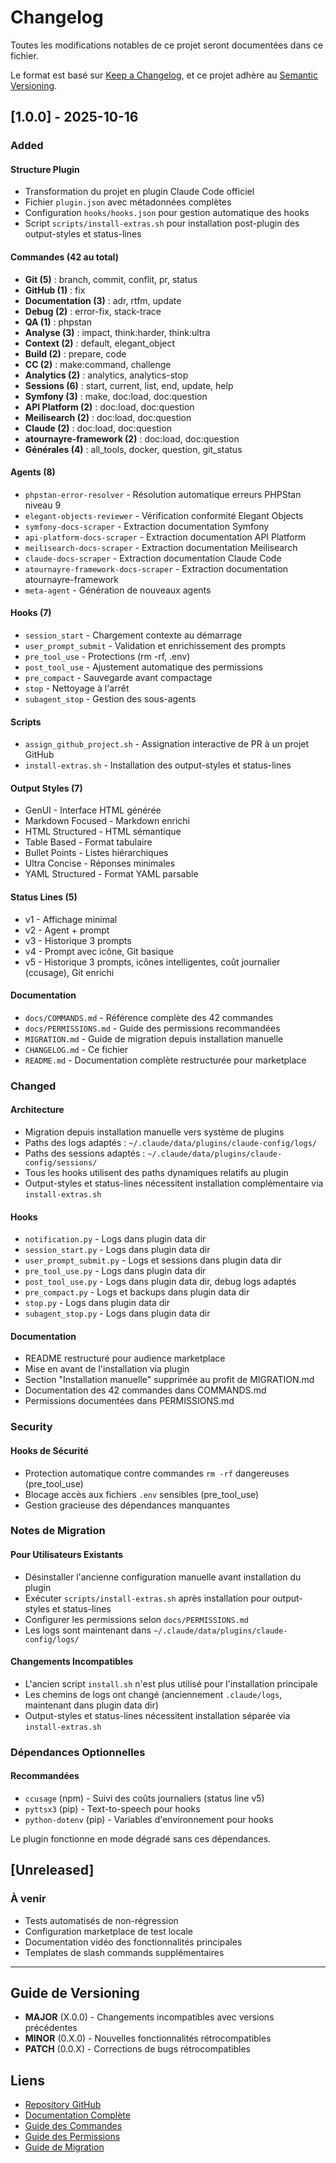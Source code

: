 # Changelog

Toutes les modifications notables de ce projet seront documentées dans ce fichier.

Le format est basé sur [Keep a Changelog](https://keepachangelog.com/fr/1.0.0/),
et ce projet adhère au [Semantic Versioning](https://semver.org/lang/fr/).

## [1.0.0] - 2025-10-16

### Added

#### Structure Plugin
- Transformation du projet en plugin Claude Code officiel
- Fichier `plugin.json` avec métadonnées complètes
- Configuration `hooks/hooks.json` pour gestion automatique des hooks
- Script `scripts/install-extras.sh` pour installation post-plugin des output-styles et status-lines

#### Commandes (42 au total)
- **Git (5)** : branch, commit, conflit, pr, status
- **GitHub (1)** : fix
- **Documentation (3)** : adr, rtfm, update
- **Debug (2)** : error-fix, stack-trace
- **QA (1)** : phpstan
- **Analyse (3)** : impact, think:harder, think:ultra
- **Context (2)** : default, elegant_object
- **Build (2)** : prepare, code
- **CC (2)** : make:command, challenge
- **Analytics (2)** : analytics, analytics-stop
- **Sessions (6)** : start, current, list, end, update, help
- **Symfony (3)** : make, doc:load, doc:question
- **API Platform (2)** : doc:load, doc:question
- **Meilisearch (2)** : doc:load, doc:question
- **Claude (2)** : doc:load, doc:question
- **atournayre-framework (2)** : doc:load, doc:question
- **Générales (4)** : all_tools, docker, question, git_status

#### Agents (8)
- `phpstan-error-resolver` - Résolution automatique erreurs PHPStan niveau 9
- `elegant-objects-reviewer` - Vérification conformité Elegant Objects
- `symfony-docs-scraper` - Extraction documentation Symfony
- `api-platform-docs-scraper` - Extraction documentation API Platform
- `meilisearch-docs-scraper` - Extraction documentation Meilisearch
- `claude-docs-scraper` - Extraction documentation Claude Code
- `atournayre-framework-docs-scraper` - Extraction documentation atournayre-framework
- `meta-agent` - Génération de nouveaux agents

#### Hooks (7)
- `session_start` - Chargement contexte au démarrage
- `user_prompt_submit` - Validation et enrichissement des prompts
- `pre_tool_use` - Protections (rm -rf, .env)
- `post_tool_use` - Ajustement automatique des permissions
- `pre_compact` - Sauvegarde avant compactage
- `stop` - Nettoyage à l'arrêt
- `subagent_stop` - Gestion des sous-agents

#### Scripts
- `assign_github_project.sh` - Assignation interactive de PR à un projet GitHub
- `install-extras.sh` - Installation des output-styles et status-lines

#### Output Styles (7)
- GenUI - Interface HTML générée
- Markdown Focused - Markdown enrichi
- HTML Structured - HTML sémantique
- Table Based - Format tabulaire
- Bullet Points - Listes hiérarchiques
- Ultra Concise - Réponses minimales
- YAML Structured - Format YAML parsable

#### Status Lines (5)
- v1 - Affichage minimal
- v2 - Agent + prompt
- v3 - Historique 3 prompts
- v4 - Prompt avec icône, Git basique
- v5 - Historique 3 prompts, icônes intelligentes, coût journalier (ccusage), Git enrichi

#### Documentation
- `docs/COMMANDS.md` - Référence complète des 42 commandes
- `docs/PERMISSIONS.md` - Guide des permissions recommandées
- `MIGRATION.md` - Guide de migration depuis installation manuelle
- `CHANGELOG.md` - Ce fichier
- `README.md` - Documentation complète restructurée pour marketplace

### Changed

#### Architecture
- Migration depuis installation manuelle vers système de plugins
- Paths des logs adaptés : `~/.claude/data/plugins/claude-config/logs/`
- Paths des sessions adaptés : `~/.claude/data/plugins/claude-config/sessions/`
- Tous les hooks utilisent des paths dynamiques relatifs au plugin
- Output-styles et status-lines nécessitent installation complémentaire via `install-extras.sh`

#### Hooks
- `notification.py` - Logs dans plugin data dir
- `session_start.py` - Logs dans plugin data dir
- `user_prompt_submit.py` - Logs et sessions dans plugin data dir
- `pre_tool_use.py` - Logs dans plugin data dir
- `post_tool_use.py` - Logs dans plugin data dir, debug logs adaptés
- `pre_compact.py` - Logs et backups dans plugin data dir
- `stop.py` - Logs dans plugin data dir
- `subagent_stop.py` - Logs dans plugin data dir

#### Documentation
- README restructuré pour audience marketplace
- Mise en avant de l'installation via plugin
- Section "Installation manuelle" supprimée au profit de MIGRATION.md
- Documentation des 42 commandes dans COMMANDS.md
- Permissions documentées dans PERMISSIONS.md

### Security

#### Hooks de Sécurité
- Protection automatique contre commandes `rm -rf` dangereuses (pre_tool_use)
- Blocage accès aux fichiers `.env` sensibles (pre_tool_use)
- Gestion gracieuse des dépendances manquantes

### Notes de Migration

#### Pour Utilisateurs Existants
- Désinstaller l'ancienne configuration manuelle avant installation du plugin
- Exécuter `scripts/install-extras.sh` après installation pour output-styles et status-lines
- Configurer les permissions selon `docs/PERMISSIONS.md`
- Les logs sont maintenant dans `~/.claude/data/plugins/claude-config/logs/`

#### Changements Incompatibles
- L'ancien script `install.sh` n'est plus utilisé pour l'installation principale
- Les chemins de logs ont changé (anciennement `.claude/logs`, maintenant dans plugin data dir)
- Output-styles et status-lines nécessitent installation séparée via `install-extras.sh`

### Dépendances Optionnelles

#### Recommandées
- `ccusage` (npm) - Suivi des coûts journaliers (status line v5)
- `pyttsx3` (pip) - Text-to-speech pour hooks
- `python-dotenv` (pip) - Variables d'environnement pour hooks

Le plugin fonctionne en mode dégradé sans ces dépendances.

## [Unreleased]

### À venir
- Tests automatisés de non-régression
- Configuration marketplace de test locale
- Documentation vidéo des fonctionnalités principales
- Templates de slash commands supplémentaires

---

## Guide de Versioning

- **MAJOR** (X.0.0) - Changements incompatibles avec versions précédentes
- **MINOR** (0.X.0) - Nouvelles fonctionnalités rétrocompatibles
- **PATCH** (0.0.X) - Corrections de bugs rétrocompatibles

## Liens

- [Repository GitHub](https://github.com/atournayre/claude-config)
- [Documentation Complète](README.md)
- [Guide des Commandes](docs/COMMANDS.md)
- [Guide des Permissions](docs/PERMISSIONS.md)
- [Guide de Migration](MIGRATION.md)
